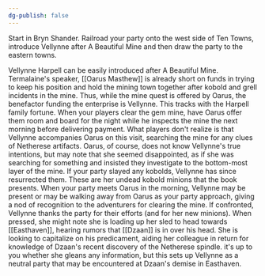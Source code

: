 ```yaml
---
dg-publish: false
---
```


Start in Bryn Shander. Railroad your party onto the west side of Ten Towns, introduce Vellynne after A Beautiful Mine and then draw the party to the eastern towns.

Vellynne Harpell can be easily introduced after A Beautiful Mine. Termalaine's speaker, [[Oarus Masthew]] is already short on funds in trying to keep his position and hold the mining town together after kobold and grell incidents in the mine. Thus, while the mine quest is offered by Oarus, the benefactor funding the enterprise is Vellynne. This tracks with the Harpell family fortune. When your players clear the gem mine, have Oarus offer them room and board for the night while he inspects the mine the next morning before delivering payment. What players don't realize is that Vellynne accompanies Oarus on this visit, searching the mine for any clues of Netherese artifacts. Oarus, of course, does not know Vellynne's true intentions, but may note that she seemed disappointed, as if she was searching for something and insisted they investigate to the bottom-most layer of the mine. If your party slayed any kobolds, Vellynne has since resurrected them. These are her undead kobold minions that the book presents. When your party meets Oarus in the morning, Vellynne may be present or may be walking away from Oarus as your party approach, giving a nod of recognition to the adventurers for clearing the mine. If confronted, Vellynne thanks the party for their efforts (and for her new minions). When pressed, she might note she is loading up her sled to head towards [[Easthaven]], hearing rumors that [[Dzaan]] is in over his head. She is looking to capitalize on his predicament, aiding her colleague in return for knowledge of Dzaan's recent discovery of the Netherese spindle. it's up to you whether she gleans any information, but this sets up Vellynne as a neutral party that may be encountered at Dzaan's demise in Easthaven.